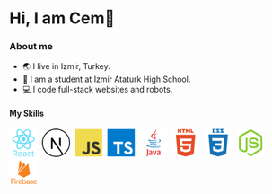 # Hi, I am Cem👋
### About me
- :earth_asia: I live in Izmir, Turkey.
- :school: I am a student at Izmir Ataturk High School.
- :computer: I code full-stack websites and robots.
#### My Skills
<div>
  <img src="https://github.com/devicons/devicon/blob/master/icons/react/react-original-wordmark.svg" alt="React" width="50" height="50" />&nbsp;
  <img src="https://github.com/devicons/devicon/blob/master/icons/nextjs/nextjs-line.svg" alt="NextJS" width="50" height="50" />&nbsp;
  <img src="https://github.com/devicons/devicon/blob/master/icons/javascript/javascript-original.svg" alt="JS" width="50" height="50" />&nbsp;
    <img src="https://github.com/devicons/devicon/blob/master/icons/typescript/typescript-original.svg" alt="TypeScript" width="50" height="50" />&nbsp;
  <img src="https://github.com/devicons/devicon/blob/master/icons/java/java-original-wordmark.svg" alt="Java" width="50" height="50" />&nbsp;
  <img src="https://github.com/devicons/devicon/blob/master/icons/html5/html5-plain-wordmark.svg" alt="HTML" width="50" height="50" />&nbsp;
  <img src="https://github.com/devicons/devicon/blob/master/icons/css3/css3-plain-wordmark.svg" alt="CSS" width="50" height="50" />&nbsp;
  <img src="https://github.com/devicons/devicon/blob/master/icons/nodejs/nodejs-plain.svg" alt="NodeJS" width="50" height="50" />&nbsp;
  <img src="https://github.com/devicons/devicon/blob/master/icons/firebase/firebase-plain-wordmark.svg" alt="Firebase" width="50" height="50" />&nbsp;
</div>
